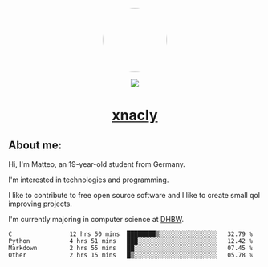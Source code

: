 <p align="center">
  <img style="border-radius: 100px" width="128" height="128" src="https://avatars.githubusercontent.com/u/47723417?v=4"/>
</p>
<p align="center">
  <img src="https://komarev.com/ghpvc/?username=xnacly&&style=flat-square"/>
</p>

<h1 align="center"><a href="https://xnacly.me/"> xnacly</a> </h1>

<h2> About me:</h2>

<p>Hi, I'm Matteo, an 19-year-old student from Germany. </p>
<p>I'm interested in technologies and programming.</p>
<p>I like to contribute to free open source software and I like to create small qol improving projects.</p>
<p>I'm currently majoring in computer science at <a href="https://www.dhbw.de/startseite">DHBW</a>.</p>

<!--START_SECTION:waka-->

```text
C                12 hrs 50 mins  ████████▒░░░░░░░░░░░░░░░░   32.79 %
Python           4 hrs 51 mins   ███░░░░░░░░░░░░░░░░░░░░░░   12.42 %
Markdown         2 hrs 55 mins   ██░░░░░░░░░░░░░░░░░░░░░░░   07.45 %
Other            2 hrs 15 mins   █▒░░░░░░░░░░░░░░░░░░░░░░░   05.78 %
```

<!--END_SECTION:waka-->
